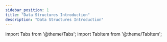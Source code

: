 ```yaml
---
sidebar_position: 1
title: "Data Structures Introduction"
description: "Data Structures Introduction"
---
```

import Tabs from '@theme/Tabs';
import TabItem from '@theme/TabItem';

